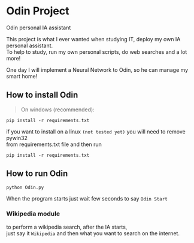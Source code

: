 # Odin Project
Odin personal IA assistant

This project is what I ever wanted when studying IT, deploy my own IA personal assistant.\
To help to study, run my own personal scripts, do web searches and a lot more!

One day I will implement a Neural Network to Odin, so he can manage my smart home!

## How to install Odin


> On windows (recommended):
```
pip install -r requirements.txt
```

if you want to install on a linux `(not tested yet)` you will need to remove pywin32 \
from requirements.txt file and then run 

```
pip install -r requirements.txt
```

## How to run Odin


```
python Odin.py
```

When the program starts just wait few seconds to say `Odin Start`

### Wikipedia module

to perform a wikipedia search, after the IA starts, \
just say it `Wikipedia` and then what you want to search on the internet.
